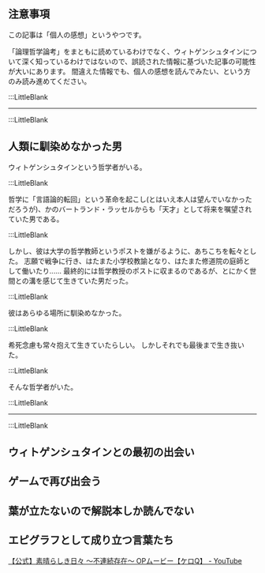 ## 注意事項

この記事は「個人の感想」というやつです。

「論理哲学論考」をまともに読めているわけでなく、ウィトゲンシュタインについて深く知っているわけではないので、誤読された情報に基づいた記事の可能性が大いにあります。
間違えた情報でも、個人の感想を読んでみたい、という方のみ読み進めてください。

:::LittleBlank

---

:::LittleBlank

## 人類に馴染めなかった男

ウィトゲンシュタインという哲学者がいる。

:::LittleBlank

哲学に「言語論的転回」という革命を起こし(とはいえ本人は望んでいなかっただろうが)、かのバートランド・ラッセルからも「天才」として将来を嘱望されていた男である。

:::LittleBlank

しかし、彼は大学の哲学教師というポストを嫌がるように、あちこちを転々とした。
志願で戦争に行き、はたまた小学校教諭となり、はたまた修道院の庭師として働いたり......
最終的には哲学教授のポストに収まるのであるが、とにかく世間との溝を感じて生きていた男だった。

:::LittleBlank

彼はあらゆる場所に馴染めなかった。

:::LittleBlank

希死念慮も常々抱えて生きていたらしい。
しかしそれでも最後まで生き抜いた。

:::LittleBlank

そんな哲学者がいた。

:::LittleBlank

---

:::LittleBlank

## ウィトゲンシュタインとの最初の出会い


## ゲームで再び出会う

## 葉が立たないので解説本しか読んでない

## エピグラフとして成り立つ言葉たち



[【公式】素晴らしき日々 〜不連続存在〜 OPムービー【ケロQ】 - YouTube](https://youtu.be/fxoQ-8K-90U?si=u1dMYQbuj7k4wwIR)
